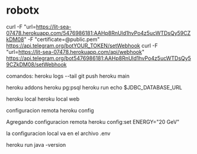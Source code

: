 # robotx

curl -F "url=https://lit-sea-07478.herokuapp.com/5476986181:AAHp8RnUld1hvPo4z5ucWTDsQy59CZkDM08" -F "certificate=@public.pem" https://api.telegram.org/botYOUR_TOKEN/setWebhook
curl -F "url=https://lit-sea-07478.herokuapp.com/api/webhook" https://api.telegram.org/bot5476986181:AAHp8RnUld1hvPo4z5ucWTDsQy59CZkDM08/setWebhook

comandos:
heroku logs --tail
git push heroku main

heroku addons
heroku pg:psql
heroku run echo \$JDBC_DATABASE_URL

heroku local
heroku local web

configuracion remota
heroku config

Agregando configuracion remota
heroku config:set ENERGY="20 GeV"

la configuracion local va en el archivo .env

heroku run java -version